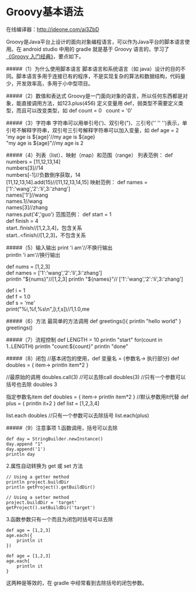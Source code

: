 Groovy基本语法
===
在线编译器：http://ideone.com/ai3ZbD

Groovy是Java平台上设计的面向对象编程语言，可以作为Java平台的脚本语言使用。在 android studio 中用的 gradle 就是基于 Groovy 语言的，学习了[《Groovy 入门经典》](http://book.douban.com/subject/2307272/)，要点如下。

#####（1）为什么使用脚本语言
脚本语言和系统语言（如 java）设计的目的不同。脚本语言多用于连接已有的程序，不是实现复杂的算法和数据结构，代码量少，开发效率高，多用于小中型项目。

#####（2）数值和表达式
Groovy是一门面向对象的语言，所以任何东西都是对象，能直接调用方法，如123.plus(456)
定义变量用 def，弱类型不需要定义类型，而且可以改变类型，如
def count = 0  
count = '0' 

#####（3）字符串
字符串可以用单引号(')、双引号(")、三引号('' '' '')表示，单引号不解释字符串，双引号三引号解释字符串可以加入变量，如
def age = 2  
'my age is ${age}'//my age is ${age}  
"my age is ${age}"//my age is 2 

#####（4）列表（list）、映射（map）和范围（range）
列表范例：
def numbers = [11,12,13,14]  
numbers[3]//14  
numbers[-1]//负数倒序获取，14  
[11,12,13,14].add(15)//[11,12,13,14,15] 
映射范例：
def names = ['1':'wang','2':'li',3:'zhang']  
names['1']//wang  
names.1//wang  
names[3]//zhang  
names.put('4','guo') 
范围范例：
def start = 1  
def finish = 4  
start..finish//[1,2,3,4]，包含关系  
start..<finish//[1,2,3]，不包含关系 

#####（5）输入输出
print 'i am'//不换行输出  
println 'i am'//换行输出  

def nums = [1,2,3]  
def names = ['1':'wang','2':'li',3:'zhang']  
println "${nums}"//[1,2,3]  
println "${names}"// ['1':'wang','2':'li',3:'zhang']  
  
def i = 1  
def f = 1.0  
def s = 'me'  
print("%i,%f,%s\n",[i,f,s])//1,1.0,me  

#####（6）方法
最简单的方法调用
def greetings(){
  println "hello world"
}
greetings()

#####（7）流程控制
def LENGTH = 10
println "start"
for(count in 1..LENGTH)
  println "count:${count}"
println "done"

#####（8）闭包
//基本闭包的使用，def 变量名 = {参数名-> 执行部分}
def doubles = {
	item->
	println item*2
}

//最原始的调用
doubles.call(3)
//可以去除call
doubles(3)
//只有一个参数可以括号也去除
doubles 3

指定参数名item
def doubles = {
	item->
	println item*2
}
//默认参数用it代替
def plus = {
	println it+2
}
def list = [1,2,3,4]

list.each doubles
//只有一个参数可以去除括号
list.each(plus)

#####（9）注意事项
1.函数调用，括号可以去除

	def day = StringBuilder.newInstance()
	day.append "1"
	day.append('1')
	println day
2.属性自动转换为 get 或 set 方法

	// Using a getter method
	println project.buildDir
	println getProject().getBuildDir()
	
	// Using a setter method
	project.buildDir = 'target'
	getProject().setBuildDir('target')
3.函数参数只有一个而且为闭包时括号可以去除

	def age = [1,2,3]
	age.each({
		println it
	})

	def age = [1,2,3]
	age.each{
		println it
	}
这两种是等效的，在 gradle 中经常看到去除括号的闭包参数。